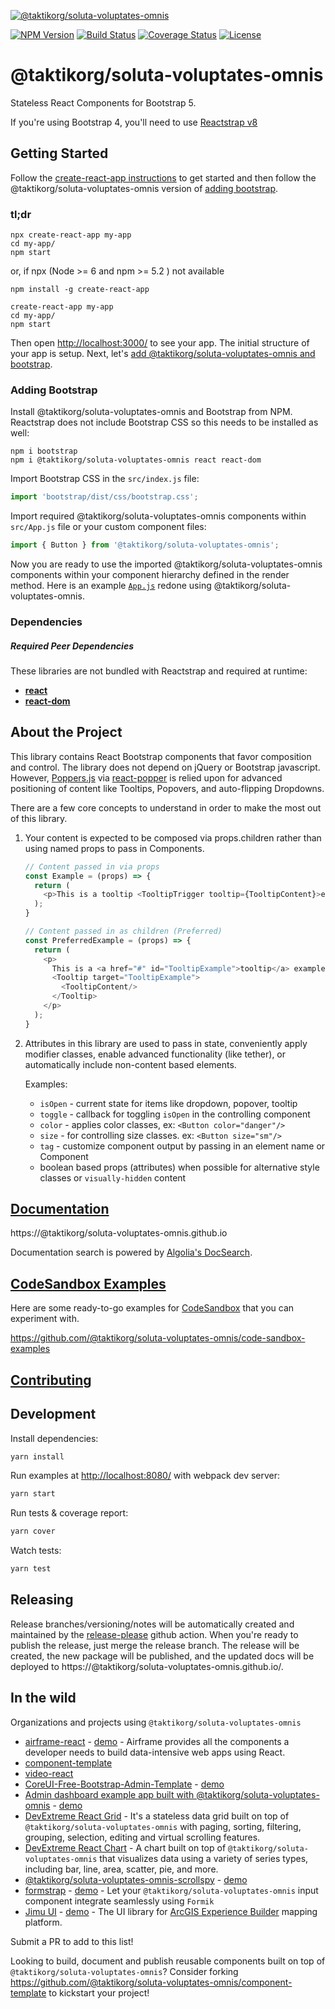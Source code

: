 [![@taktikorg/soluta-voluptates-omnis](https://cloud.githubusercontent.com/assets/399776/13906899/1de62f0c-ee9f-11e5-95c0-c515fee8e918.png)](https://@taktikorg/soluta-voluptates-omnis.github.io)

[![NPM Version](https://img.shields.io/npm/v/@taktikorg/soluta-voluptates-omnis.svg?branch=master)](https://www.npmjs.com/package/@taktikorg/soluta-voluptates-omnis) [![Build Status](https://github.com/taktikorg/soluta-voluptates-omnis/actions/workflows/test.yml/badge.svg?branch=master)](https://github.com/taktikorg/soluta-voluptates-omnis) [![Coverage Status](https://coveralls.io/repos/github/@taktikorg/soluta-voluptates-omnis/@taktikorg/soluta-voluptates-omnis/badge.svg?branch=master)](https://coveralls.io/github/@taktikorg/soluta-voluptates-omnis/@taktikorg/soluta-voluptates-omnis?branch=master) [![License](https://img.shields.io/npm/l/@taktikorg/soluta-voluptates-omnis.svg)](https://github.com/taktikorg/soluta-voluptates-omnis/blob/master/LICENSE)

# @taktikorg/soluta-voluptates-omnis

Stateless React Components for Bootstrap 5.

If you're using Bootstrap 4, you'll need to use [Reactstrap v8](https://deploy-preview-2356--@taktikorg/soluta-voluptates-omnis.netlify.app/)

## Getting Started

Follow the [create-react-app instructions](https://create-react-app.dev/docs/getting-started) to get started and then follow the @taktikorg/soluta-voluptates-omnis version of [adding bootstrap](#adding-bootstrap).

### tl;dr

 ```
npx create-react-app my-app
cd my-app/
npm start
```
or,  if npx (Node >= 6 and npm >= 5.2 ) not available 

```
npm install -g create-react-app

create-react-app my-app
cd my-app/
npm start
``` 

Then open [http://localhost:3000/](http://localhost:3000/) to see your app. The initial structure of your app is setup. Next, let's [add @taktikorg/soluta-voluptates-omnis and bootstrap](#adding-bootstrap).

### Adding Bootstrap

Install @taktikorg/soluta-voluptates-omnis and Bootstrap from NPM. Reactstrap does not include Bootstrap CSS so this needs to be installed as well:

```
npm i bootstrap
npm i @taktikorg/soluta-voluptates-omnis react react-dom
```

Import Bootstrap CSS in the ```src/index.js``` file:

```js
import 'bootstrap/dist/css/bootstrap.css';
```

Import required @taktikorg/soluta-voluptates-omnis components within ```src/App.js``` file or your custom component files:

```js
import { Button } from '@taktikorg/soluta-voluptates-omnis';
```

Now you are ready to use the imported @taktikorg/soluta-voluptates-omnis components within your component hierarchy defined in the render
method. Here is an example [`App.js`](https://gist.github.com/Thomas-Smyth/006fd507a7295f17a8473451938f9935) redone
using @taktikorg/soluta-voluptates-omnis.

### Dependencies

##### Required Peer Dependencies

These libraries are not bundled with Reactstrap and required at runtime:

  * [**react**](https://www.npmjs.com/package/react)
  * [**react-dom**](https://www.npmjs.com/package/react-dom)

## About the Project

This library contains React Bootstrap components that favor composition and control. The library does not depend on jQuery or Bootstrap javascript. However, [Poppers.js](https://popper.js.org/) via [react-popper](https://github.com/popperjs/react-popper) is relied upon for advanced positioning of content like Tooltips, Popovers, and auto-flipping Dropdowns.

There are a few core concepts to understand in order to make the most out of this library.

1. Your content is expected to be composed via props.children rather than using named props to pass in Components.

    ```js
    // Content passed in via props
    const Example = (props) => {
      return (
        <p>This is a tooltip <TooltipTrigger tooltip={TooltipContent}>example</TooltipTrigger>!</p>
      );
    }

    // Content passed in as children (Preferred)
    const PreferredExample = (props) => {
      return (
        <p>
          This is a <a href="#" id="TooltipExample">tooltip</a> example.
          <Tooltip target="TooltipExample">
            <TooltipContent/>
          </Tooltip>
        </p>
      );
    }
    ```

2. Attributes in this library are used to pass in state, conveniently apply modifier classes, enable advanced functionality (like tether), or automatically include non-content based elements.

    Examples:

    - `isOpen` - current state for items like dropdown, popover, tooltip
    - `toggle` - callback for toggling `isOpen` in the controlling component
    - `color` - applies color classes, ex: `<Button color="danger"/>`
    - `size` - for controlling size classes. ex: `<Button size="sm"/>`
    - `tag` - customize component output by passing in an element name or Component
    - boolean based props (attributes) when possible for alternative style classes or `visually-hidden` content


## [Documentation](https://@taktikorg/soluta-voluptates-omnis.github.io)

https://@taktikorg/soluta-voluptates-omnis.github.io

Documentation search is powered by [Algolia's DocSearch](https://community.algolia.com/docsearch/).

## [CodeSandbox Examples](https://github.com/@taktikorg/soluta-voluptates-omnis/code-sandbox-examples)

Here are some ready-to-go examples for [CodeSandbox](https://codesandbox.io/) that you can experiment with.

https://github.com/@taktikorg/soluta-voluptates-omnis/code-sandbox-examples

## [Contributing](CONTRIBUTING.md)

## Development

Install dependencies:

```sh
yarn install
```

Run examples at [http://localhost:8080/](http://localhost:8080/) with webpack dev server:

```sh
yarn start
```

Run tests & coverage report:

```sh
yarn cover
```

Watch tests:

```sh
yarn test
```

## Releasing

Release branches/versioning/notes will be automatically created and maintained by the [release-please](https://github.com/googleapis/release-please) github action. When you're ready to publish the release, just merge the release branch. The release will be created, the new package will be published, and the updated docs will be deployed to https://@taktikorg/soluta-voluptates-omnis.github.io/.

## In the wild

Organizations and projects using `@taktikorg/soluta-voluptates-omnis`

- [airframe-react](https://github.com/0wczar/airframe-react) - [demo](http://dashboards.webkom.co/react/airframe/) - Airframe provides all the components a developer needs to build data-intensive web apps using React.
- [component-template](https://@taktikorg/soluta-voluptates-omnis.github.io/component-template/)
- [video-react](https://video-react.github.io/)
- [CoreUI-Free-Bootstrap-Admin-Template](https://github.com/mrholek/CoreUI-Free-Bootstrap-Admin-Template) - [demo](http://coreui.io/demo/React_Demo/#/)
- [Admin dashboard example app built with @taktikorg/soluta-voluptates-omnis](https://github.com/reduction-admin/react-reduction) - [demo](https://reduction-admin.firebaseapp.com/)
- [DevExtreme React Grid](https://devexpress.github.io/devextreme-reactive/react/grid/) - It's a stateless data grid built on top of `@taktikorg/soluta-voluptates-omnis` with paging, sorting, filtering, grouping, selection, editing and virtual scrolling features.
- [DevExtreme React Chart](https://devexpress.github.io/devextreme-reactive/react/chart/) - A chart built on top of `@taktikorg/soluta-voluptates-omnis` that visualizes data using a variety of series types, including bar, line, area, scatter, pie, and more.
- [@taktikorg/soluta-voluptates-omnis-scrollspy](https://github.com/keidrun/@taktikorg/soluta-voluptates-omnis-scrollspy/) - [demo](https://keidrun.github.io/@taktikorg/soluta-voluptates-omnis-scrollspy/)
- [formstrap](https://github.com/pedox/formstrap/) - [demo](https://pedox.github.io/formstrap/) - Let your `@taktikorg/soluta-voluptates-omnis` input component integrate seamlessly using `Formik` 
- [Jimu UI](https://developers.arcgis.com/experience-builder/api-reference/jimu-ui/) - [demo](https://developers.arcgis.com/experience-builder/storybook/?path=/story/welcome--page) - The UI library for [ArcGIS Experience Builder](https://developers.arcgis.com/experience-builder/)  mapping platform.

Submit a PR to add to this list!

Looking to build, document and publish reusable components built on top of `@taktikorg/soluta-voluptates-omnis`? Consider forking https://github.com/@taktikorg/soluta-voluptates-omnis/component-template to kickstart your project!
